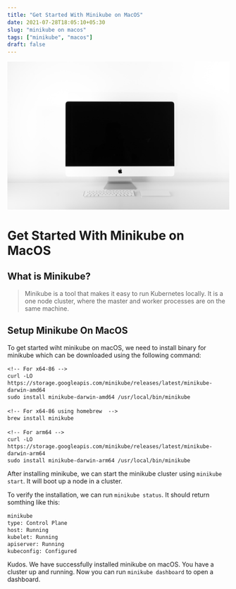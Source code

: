 ```yaml
---
title: "Get Started With Minikube on MacOS"
date: 2021-07-28T18:05:10+05:30
slug: "minikube on macos"
tags: ["minikube", "macos"]
draft: false
---
```

![](/img/minikube.jpeg)
# Get Started With Minikube on MacOS
## What is Minikube?
> Minikube is a tool that makes it easy to run Kubernetes locally. It is a one node cluster, where the master and worker processes are on the same machine.


## Setup Minikube On MacOS
To get started wiht minikube on macOS, we need to install binary for minikube which can be downloaded using the following command:
```
<!-- For x64-86 -->
curl -LO https://storage.googleapis.com/minikube/releases/latest/minikube-darwin-amd64
sudo install minikube-darwin-amd64 /usr/local/bin/minikube

<!-- For x64-86 using homebrew  -->
brew install minikube

<!-- For arm64 -->
curl -LO https://storage.googleapis.com/minikube/releases/latest/minikube-darwin-arm64
sudo install minikube-darwin-arm64 /usr/local/bin/minikube
```

After installing minikube, we can start the minikube cluster using `minikube start`. It will boot up a node in a cluster.

To verify the installation, we can run `minikube status`. 
It should return somthing like this:
```
minikube
type: Control Plane
host: Running
kubelet: Running
apiserver: Running
kubeconfig: Configured
```

Kudos. We have successfully installed minikube on macOS.
You have a cluster up and running. Now you can run `minikube dashboard` to open a dashboard.